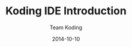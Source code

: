 ---
title: Koding IDE Introduction
author: Team Koding
date: 2014-10-10
categories: [koding]
videoId: VdFt7N4Y2IA
---